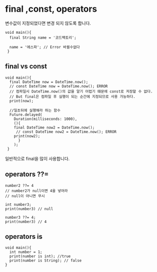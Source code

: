 # final ,const, operators

변수값이 지정되었다면 변경 되지 않도록 합니다.
```
void main(){
  final String name = '코드팩토리';
  
  name = '에스파'; // Error 바뀔수없다
 }
```

## final vs const
```
void main(){
  final DateTime now = DateTime.now();
  // const DateTime now = DateTime.now(); ERROR
  // 컴파일시 DateTime.now()의 값을 알기 어렵기 떄문에 const로 저장할 수 없다.
  // But final은 컴파일 후 실행이 되는 순간에 지정되므로 사용 가능하다.
  print(now);
  
  //일초뒤에 실행해라 하는 함수
  Future.delayed(
    Duration(milliseconds: 1000),
    (){
    final DateTime now2 = DateTime.now();
     // const DateTime now2 = DateTime.now(); ERROR
    print(now2);
      }
    );
 }
```
일반적으로 final을 많이 사용합니다.

## operators ??= 
```
number2 ??= 4
// number2가 null이면 4을 넣어라
// null이 아니면 무시

int number3;
print(number3) // null

number3 ??= 4;
print(number3) // 4
```

## operators is
```
void main(){
  int number = 1;
  print(number is int); //true
  print(number is String); // false
}
```

